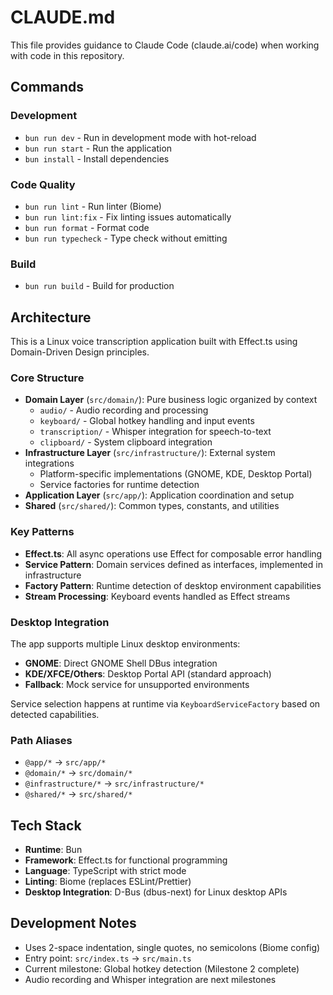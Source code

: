 # CLAUDE.md

This file provides guidance to Claude Code (claude.ai/code) when working with code in this repository.

## Commands

### Development
- `bun run dev` - Run in development mode with hot-reload
- `bun run start` - Run the application
- `bun install` - Install dependencies

### Code Quality
- `bun run lint` - Run linter (Biome)
- `bun run lint:fix` - Fix linting issues automatically
- `bun run format` - Format code
- `bun run typecheck` - Type check without emitting

### Build
- `bun run build` - Build for production

## Architecture

This is a Linux voice transcription application built with Effect.ts using Domain-Driven Design principles.

### Core Structure
- **Domain Layer** (`src/domain/`): Pure business logic organized by context
  - `audio/` - Audio recording and processing
  - `keyboard/` - Global hotkey handling and input events
  - `transcription/` - Whisper integration for speech-to-text
  - `clipboard/` - System clipboard integration
- **Infrastructure Layer** (`src/infrastructure/`): External system integrations
  - Platform-specific implementations (GNOME, KDE, Desktop Portal)
  - Service factories for runtime detection
- **Application Layer** (`src/app/`): Application coordination and setup
- **Shared** (`src/shared/`): Common types, constants, and utilities

### Key Patterns
- **Effect.ts**: All async operations use Effect for composable error handling
- **Service Pattern**: Domain services defined as interfaces, implemented in infrastructure
- **Factory Pattern**: Runtime detection of desktop environment capabilities
- **Stream Processing**: Keyboard events handled as Effect streams

### Desktop Integration
The app supports multiple Linux desktop environments:
- **GNOME**: Direct GNOME Shell DBus integration
- **KDE/XFCE/Others**: Desktop Portal API (standard approach)
- **Fallback**: Mock service for unsupported environments

Service selection happens at runtime via `KeyboardServiceFactory` based on detected capabilities.

### Path Aliases
- `@app/*` → `src/app/*`
- `@domain/*` → `src/domain/*`
- `@infrastructure/*` → `src/infrastructure/*`
- `@shared/*` → `src/shared/*`

## Tech Stack
- **Runtime**: Bun
- **Framework**: Effect.ts for functional programming
- **Language**: TypeScript with strict mode
- **Linting**: Biome (replaces ESLint/Prettier)
- **Desktop Integration**: D-Bus (dbus-next) for Linux desktop APIs

## Development Notes
- Uses 2-space indentation, single quotes, no semicolons (Biome config)
- Entry point: `src/index.ts` → `src/main.ts`
- Current milestone: Global hotkey detection (Milestone 2 complete)
- Audio recording and Whisper integration are next milestones